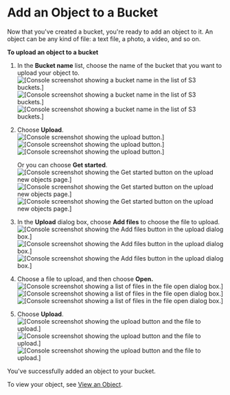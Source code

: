 # Add an Object to a Bucket<a name="PuttingAnObjectInABucket"></a>

Now that you've created a bucket, you're ready to add an object to it\. An object can be any kind of file: a text file, a photo, a video, and so on\. 

**To upload an object to a bucket**

1. In the **Bucket name** list, choose the name of the bucket that you want to upload your object to\.  
![\[Console screenshot showing a bucket name in the list of S3 buckets.\]](http://docs.aws.amazon.com/AmazonS3/latest/gsg/images/choose-bucket-name.png)![\[Console screenshot showing a bucket name in the list of S3 buckets.\]](http://docs.aws.amazon.com/AmazonS3/latest/gsg/)![\[Console screenshot showing a bucket name in the list of S3 buckets.\]](http://docs.aws.amazon.com/AmazonS3/latest/gsg/)

1. Choose **Upload**\.  
![\[Console screenshot showing the upload button.\]](http://docs.aws.amazon.com/AmazonS3/latest/gsg/images/choose-upload.png)![\[Console screenshot showing the upload button.\]](http://docs.aws.amazon.com/AmazonS3/latest/gsg/)![\[Console screenshot showing the upload button.\]](http://docs.aws.amazon.com/AmazonS3/latest/gsg/)

   Or you can choose **Get started**\.  
![\[Console screenshot showing the Get started button on the upload new objects page.\]](http://docs.aws.amazon.com/AmazonS3/latest/gsg/images/upload-get-started.png)![\[Console screenshot showing the Get started button on the upload new objects page.\]](http://docs.aws.amazon.com/AmazonS3/latest/gsg/)![\[Console screenshot showing the Get started button on the upload new objects page.\]](http://docs.aws.amazon.com/AmazonS3/latest/gsg/)

1. In the **Upload** dialog box, choose **Add files** to choose the file to upload\.  
![\[Console screenshot showing the Add files button in the upload dialog box.\]](http://docs.aws.amazon.com/AmazonS3/latest/gsg/images/upload-add-files.png)![\[Console screenshot showing the Add files button in the upload dialog box.\]](http://docs.aws.amazon.com/AmazonS3/latest/gsg/)![\[Console screenshot showing the Add files button in the upload dialog box.\]](http://docs.aws.amazon.com/AmazonS3/latest/gsg/)

1. Choose a file to upload, and then choose **Open\.**   
![\[Console screenshot showing a list of files in the file open dialog box.\]](http://docs.aws.amazon.com/AmazonS3/latest/gsg/images/upload-select-files.png)![\[Console screenshot showing a list of files in the file open dialog box.\]](http://docs.aws.amazon.com/AmazonS3/latest/gsg/)![\[Console screenshot showing a list of files in the file open dialog box.\]](http://docs.aws.amazon.com/AmazonS3/latest/gsg/)

1. Choose **Upload**\.   
![\[Console screenshot showing the upload button and the file to upload.\]](http://docs.aws.amazon.com/AmazonS3/latest/gsg/images/upload-display-files.png)![\[Console screenshot showing the upload button and the file to upload.\]](http://docs.aws.amazon.com/AmazonS3/latest/gsg/)![\[Console screenshot showing the upload button and the file to upload.\]](http://docs.aws.amazon.com/AmazonS3/latest/gsg/)

You've successfully added an object to your bucket\.

To view your object, see [View an Object](OpeningAnObject.md)\.